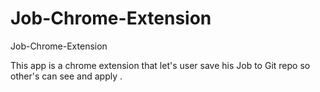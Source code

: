 # Job-Chrome-Extension
Job-Chrome-Extension


This app is a chrome extension that let's user save his Job to Git repo so other's can see and apply .